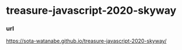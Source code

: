 # treasure-javascript-2020-skyway

### url
https://sota-watanabe.github.io/treasure-javascript-2020-skyway/
